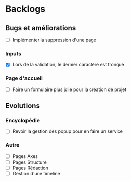 # Backlogs

 ## Bugs et améliorations
 - [ ] Implémenter la suppression d'une page

 ### Inputs
 - [x] Lors de la validation, le dernier caractère est tronqué

 ### Page d'accueil
 - [ ] Faire un formulaire plus jolie pour la création de projet



 ## Evolutions

 ### Encyclopédie
 - [ ] Revoir la gestion des popup pour en faire un service
 
 ### Autre
 - [ ] Pages Axes
 - [ ] Pages Structure
 - [ ] Pages Rédaction
 - [ ] Gestion d'une timeline